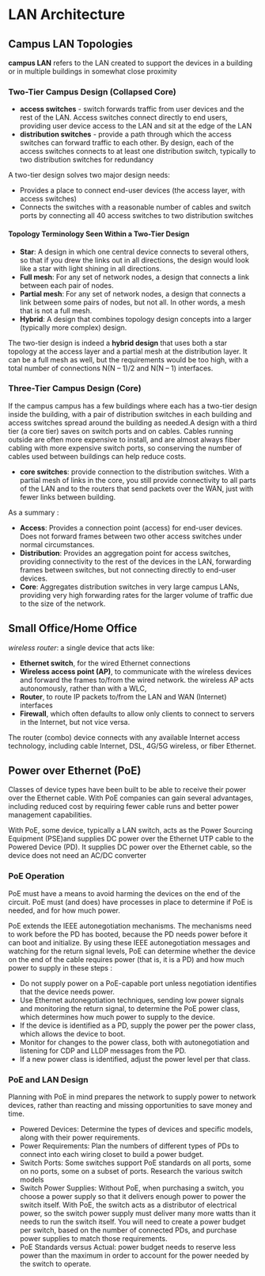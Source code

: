 # LAN Architecture

## Campus LAN Topologies
<b>campus LAN</b> refers to the LAN created to support the devices in a building or in multiple buildings in somewhat close proximity

### Two-Tier Campus Design (Collapsed Core)
* <b>access switches</b> - switch forwards traffic from user devices and the rest of the LAN. Access switches connect directly to end users, providing user device access to the LAN and sit at the edge of the LAN
* <b>distribution switches</b> - provide a path through which the access switches can forward traffic to each other. By design, each of the access switches connects to at least one distribution switch, typically to two distribution switches for redundancy

A two-tier design solves two major design needs: 
* Provides a place to connect end-user devices (the access layer, with access switches) 
* Connects the switches with a reasonable number of cables and switch ports by connecting all 40 access switches to two distribution switches

#### Topology Terminology Seen Within a Two-Tier Design
* <b>Star</b>: A design in which one central device connects to several others, so that if you drew the links out in all directions, the design would look like a star with light shining in all directions. 
* <b>Full mesh</b>: For any set of network nodes, a design that connects a link between each pair of nodes. 
* <b>Partial mesh</b>: For any set of network nodes, a design that connects a link between some pairs of nodes, but not all. In other words, a mesh that is not a full mesh. 
* <b>Hybrid</b>: A design that combines topology design concepts into a larger (typically more complex) design.

The two-tier design is indeed a <b>hybrid design</b> that uses both a star topology at the access layer and a partial mesh at the distribution layer. It can be a full mesh as well, but the requirements would be too high, with a total number of connections N(N – 1)/2 and N(N – 1) interfaces. 

### Three-Tier Campus Design (Core)
If the campus campus has a few buildings where each has a two-tier design inside the building, with a pair of distribution switches in each building and access switches spread around the building as needed.A design with a third tier (a core tier) saves on switch ports and on cables. Cables running outside are often more expensive to install, and are almost always fiber cabling with more expensive switch
ports, so conserving the number of cables used between buildings can help reduce costs.
* <b> core switches</b>: provide connection to the distribution switches. With a partial mesh of links in the core, you still provide connectivity to all parts of the LAN and to the routers that send packets over the WAN, just with fewer links between building.

As a summary : 
* <b>Access</b>: Provides a connection point (access) for end-user devices. Does not forward frames between two other access switches under normal circumstances.
* <b>Distribution</b>: Provides an aggregation point for access switches, providing connectivity to the rest of the devices in the LAN, forwarding frames between switches, but not connecting directly to end-user devices.
* <b>Core</b>: Aggregates distribution switches in very large campus LANs, providing very high forwarding rates for the larger volume of traffic due to the size of the network.

## Small Office/Home Office
<i>wireless router</i>: a single device that acts like: 
* <b>Ethernet switch</b>, for the wired Ethernet connections
* <b>Wireless access point (AP)</b>, to communicate with the wireless devices and forward the frames to/from the wired network. the wireless AP acts autonomously, rather than with a WLC,
* <b>Router</b>, to route IP packets to/from the LAN and WAN (Internet) interfaces
* <b>Firewall</b>, which often defaults to allow only clients to connect to servers in the Internet, but not vice versa.

The router (combo) device connects with any available Internet access technology, including cable Internet, DSL, 4G/5G wireless, or fiber Ethernet.

## Power over Ethernet (PoE)
Classes of device types have been built to be able to receive their power over the Ethernet cable. With PoE companies can gain several advantages, including reduced cost by requiring fewer cable runs and better power management capabilities.

With PoE, some device, typically a LAN switch, acts as the Power Sourcing Equipment (PSE)and supplies DC power over the Ethernet UTP cable to the Powered Device (PD). It supplies DC power over the Ethernet cable, so the device does not need an AC/DC converter

### PoE Operation
PoE must have a means to avoid harming the devices on the end of the circuit. PoE must (and does) have processes in place to determine if PoE is needed, and for how much power.

PoE extends the IEEE autonegotiation mechanisms. The mechanisms need to work before the PD has booted, because the PD needs power before it can boot and initialize. By using these IEEE autonegotiation messages and watching for the return signal levels, PoE can determine whether the device on the end of the cable requires power (that is, it is a PD) and how much power to supply in these steps : 
- Do not supply power on a PoE-capable port unless negotiation identifies that the device needs power.
- Use Ethernet autonegotiation techniques, sending low power signals and monitoring the return signal, to determine the PoE power class, which determines how much power to supply to the device.
- If the device is identified as a PD, supply the power per the power class, which allows the device to boot.
- Monitor for changes to the power class, both with autonegotiation and listening for CDP and LLDP messages from the PD.
- If a new power class is identified, adjust the power level per that class.

### PoE and LAN Design
Planning with PoE in mind prepares the network to supply power to network devices, rather than reacting and missing opportunities to save money and time.

- Powered Devices: Determine the types of devices and specific models, along with their power requirements.
- Power Requirements: Plan the numbers of different types of PDs to connect into each wiring closet to build a power budget. 
- Switch Ports: Some switches support PoE standards on all ports, some on no ports, some on a subset of ports. Research the various switch models 
- Switch Power Supplies: Without PoE, when purchasing a switch, you choose a power supply so that it delivers enough power to power the switch itself. With PoE, the switch acts as a distributor of electrical power, so the switch power supply must deliver many more watts than it needs to run the switch itself. You will need to create a power budget per switch, based on the number of connected PDs, and purchase power supplies to match those requirements.
- PoE Standards versus Actual:  power budget needs to reserve less power than the maximum in order to account for the power needed by the switch to operate.